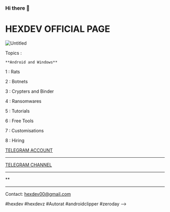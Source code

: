 
### Hi there 👋

<!--
**hexdev00/hexdev00** is a ✨ _special_ ✨ repository because its `README.md` (this file) appears on your GitHub profile.
Here are some ideas to get you started:
- 🔭 I’m currently working on ...
- 🌱 I’m currently learning ...
- 👯 I’m looking to collaborate on ...
- 🤔 I’m looking for help with ...
- 💬 Ask me about ...
- 📫 How to reach me: ...
- 😄 Pronouns: ...
- ⚡ Fun fact: ...
-->
# HEXDEV OFFICIAL PAGE


![Untitled](https://i.ibb.co/MCcwZ5P/hexlogo.jpg)


Topics :

    **Android and Windows** 

1 : Rats

2 : Botnets

3 : Crypters and Binder

4 : Ransomwares

5 : Tutorials

6 : Free Tools

7 : Customisations

8 : Hiring


[TELEGRAM ACCOUNT](https://t.me/hexdevz)


--------------

[TELEGRAM CHANNEL](https://t.me/hexdev)

--------------

**


--------------

Contact:  hexdev00@gmail.com


#hexdev #hexdevz #Autorat #androidclipper #zeroday
-->
